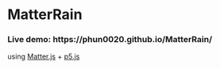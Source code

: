 # MatterRain

<h3>Live demo: https://phun0020.github.io/MatterRain/ </h3>

using <a href='http://brm.io/matter-js/'>Matter.js</a> + <a href='https://p5js.org/'>p5.js</a>
